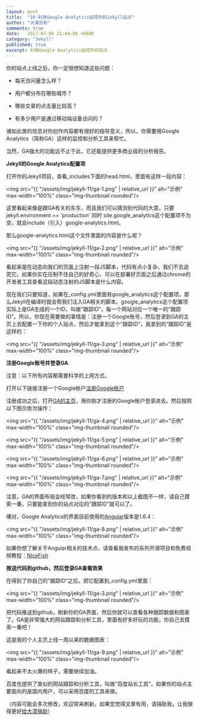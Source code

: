 ```yaml
---
layout: post
title:  "10-利用Google Analytics监控你的Jekyll站点"
author: "大漠穷秋"
comments: true
date:   2017-07-06 21:44:06 +0800
category: "Jekyll"
published: true
excerpt: 利用Google Analytics监控你的站点
---
```


你的站点上线之后，你一定很想知道这些问题：

- 每天访问量怎么样？

- 用户都分布在哪些城市？

- 哪些文章的点击量比较高？

- 有多少用户是通过移动端设备访问的？

诸如此类的信息对你创作内容都有很好的指导意义，所以，你需要用Google Analytics（简称GA）这样的监控和分析工具来帮忙。

当然，GA强大的功能远不止于此，它还能提供更多商业级的分析报告。

**Jekyll的Google Analytics配置项**

打开你的Jekyll项目，查看_includes下面的head.html，里面有这样一段内容：

<img src="{{ "/assets/img/jekyll-11/ga-1.png" | relative_url }}" alt="示例" max-width="100%" class="img-thumbnail rounded"/>

这里看起来像是跟GA有关的东东，而且我们可以猜测到代码的大意，只要jekyll.environment == 'production' 同时 site.google_analytics这个配置项不为空，就会include（引入）google-analytics.html。

那么google-analytics.html这个文件里面的内容是什么呢？

<img src="{{ "/assets/img/jekyll-11/ga-2.png" | relative_url }}" alt="示例" max-width="100%" class="img-thumbnail rounded"/>

看起来是在动态向我们的页面上注射一段JS脚本，代码有点小复杂，我们不去追究它。如果你实在压制不住自己的好奇心，可以在部署好页面之后通过chrome的开发者工具查看这段动态注射的JS脚本是什么内容。

现在我们只要知道，如果在_config.yml里面有google_analytics这个配置项，那么Jekyll在编译时就会帮我们注入GA相关的脚本。google_analytics这个配置项实际上是GA生成的一个ID，叫做“跟踪ID”，每一个网站对应一个唯一的“跟踪ID”。所以，你现在需要做的事情是：注册一个Google账号，然后登录到GA的主页上去配置一下你的个人站点，然后才能拿到这个“跟踪ID”，我拿到的“跟踪ID”是这样的：

<img src="{{ "/assets/img/jekyll-11/ga-3.png" | relative_url }}" alt="示例" max-width="100%" class="img-thumbnail rounded"/>

**注册Google账号并登录GA**

注意：以下所有内容都需要科学的上网方式。

打开以下链接注册一个Google帐户<a href="https://accounts.google.com/SignUp" target="_blank">注册Google帐户</a>

注册成功之后，打开<a href="http://analytics.google.com/" target="_blank">GA的主页</a>，用你刚才注册的Google帐户登录进去。然后按照以下图示依次操作：

<img src="{{ "/assets/img/jekyll-11/ga-4.png" | relative_url }}" alt="示例" max-width="100%" class="img-thumbnail rounded"/>

<img src="{{ "/assets/img/jekyll-11/ga-5.png" | relative_url }}" alt="示例" max-width="100%" class="img-thumbnail rounded"/>

<img src="{{ "/assets/img/jekyll-11/ga-6.png" | relative_url }}" alt="示例" max-width="100%" class="img-thumbnail rounded"/>

<img src="{{ "/assets/img/jekyll-11/ga-7.png" | relative_url }}" alt="示例" max-width="100%" class="img-thumbnail rounded"/>

注意，GA的界面布局会经常改，如果你看到的版本和以上截图不一样，请自己摸索一番，只要能拿到你的站点对应的“跟踪ID”就可以了。

噢对，Google Analytics的界面目前使用的<a href="https://www.angular.io" target="_blank">Angular</a>版本是1.6.4：

<img src="{{ "/assets/img/jekyll-11/ga-8.png" | relative_url }}" alt="示例" max-width="100%" class="img-thumbnail rounded"/>

如果你想了解关于Angular相关的技术点，请查看我发布的系列开源项目和免费视频教程：<a href="http://git.oschina.net/mumu-osc/NiceFish" target="_blank">NiceFish</a>

**推送代码到github，然后登录GA查看效果**

在得到了你自己的“跟踪ID”之后，把它配置到_config.yml里面：

<img src="{{ "/assets/img/jekyll-11/ga-3.png" | relative_url }}" alt="示例" max-width="100%" class="img-thumbnail rounded"/>

把代码推送到github，刷新你的GA界面，然后你就可以查看各种跟踪数据和图表了。GA是非常强大的网站跟踪和分析工具，里面有好多好玩的功能，你自己去摸索一番吧！

这是我的个人主页上线一周以来的数据图表：

<img src="{{ "/assets/img/jekyll-11/ga-9.png" | relative_url }}" alt="示例" max-width="100%" class="img-thumbnail rounded"/>

看起来不太火爆的样子，需要继续加油。

百度也提供了类似的网站跟踪和分析工具，叫做“百度站长工具”，如果你的站点主要面向的是国内用户，可以采用百度的工具来做。

（内容可能会多次修改，欢迎常来刷新。如果您觉得文章有用，请捐助我，让我做得更好<a href="http://damoqiongqiu.github.io/donate/index.html">给大漠捐助</a>）